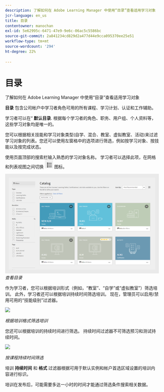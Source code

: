 ```yaml
---
description: 了解如何在 Adobe Learning Manager 中使用“目录”查看适用学习对象
jcr-language: en_us
title: 目录
contentowner: manochan
exl-id: 5e62995c-6471-47e9-9e6c-06ac5c5586bc
source-git-commit: 2a841234cd829d2a477d44e9cca095370ee25e51
workflow-type: tm+mt
source-wordcount: '294'
ht-degree: 22%

---
```


# 目录

了解如何在 Adobe Learning Manager 中使用“目录”查看适用学习对象

**目录** 包含公司帐户中学习者角色可用的所有课程、学习计划、认证和工作辅助。

学习者可以在“ **默认目录**. 根据每个学习者的角色、职务、用户组、个人资料等，这些学习对象均是唯一的。

您可以根据相关技能和学习对象类型(自学、混合、教室、虚拟教室、活动)来过滤学习对象的列表。您还可以使用左窗格中的选项进行筛选，例如按学习对象、按技能以及按完成状态。

使用页面顶部的搜索栏输入熟悉的学习对象名称。 学习者可以选择此项，在网格和列表视图之间切换 ![](assets/icon-list.png) 图标。

![](assets/catalogs.png)
*查看目录*

作为学习者，您可以根据培训形式（例如，“教室”、“自学”或“虚拟教室”）筛选培训。 此外，学习者还可以根据培训持续时间筛选培训。 现在，管理员可以启用/禁用可用的“技能级别”过滤器。

![](assets/image014.png)

*根据培训格式筛选培训*

您还可以根据培训的持续时间进行筛选。 持续时间过滤器不可筛选预习和测试持续时间。

![](assets/image015.png)

*按课程持续时间筛选*

培训 **持续时间** 和 **格式** 过滤器根据可用于默认实例和帐户首选区域设置的培训内容进行标识。

培训在发布后，可能需要多达一小时的时间才能通过筛选条件搜索相关数据。
